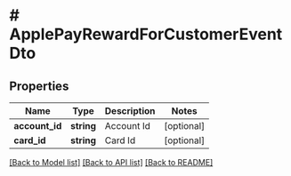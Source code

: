 # # ApplePayRewardForCustomerEventDto

## Properties

Name | Type | Description | Notes
------------ | ------------- | ------------- | -------------
**account_id** | **string** | Account Id | [optional]
**card_id** | **string** | Card Id | [optional]

[[Back to Model list]](../../README.md#models) [[Back to API list]](../../README.md#endpoints) [[Back to README]](../../README.md)
